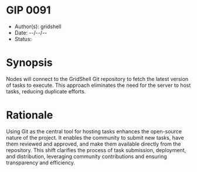 # GIP 0091

- Author(s): gridshell
- Date: --/--/--
- Status:

# Synopsis
Nodes will connect to the GridShell Git repository to fetch the latest version of tasks to execute. This approach eliminates the need for the server to host tasks, reducing duplicate efforts.

# Rationale
Using Git as the central tool for hosting tasks enhances the open-source nature of the project. It enables the community to submit new tasks, have them reviewed and approved, and make them available directly from the repository. This shift clarifies the process of task submission, deployment, and distribution, leveraging community contributions and ensuring transparency and efficiency.
